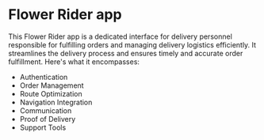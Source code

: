 # Flower Rider app
This Flower Rider app is a dedicated interface for delivery personnel responsible for fulfilling orders and managing delivery logistics efficiently. It streamlines the delivery process and ensures timely and accurate order fulfillment. Here's what it encompasses:
- Authentication
- Order Management
- Route Optimization
- Navigation Integration
- Communication
- Proof of Delivery
- Support Tools
